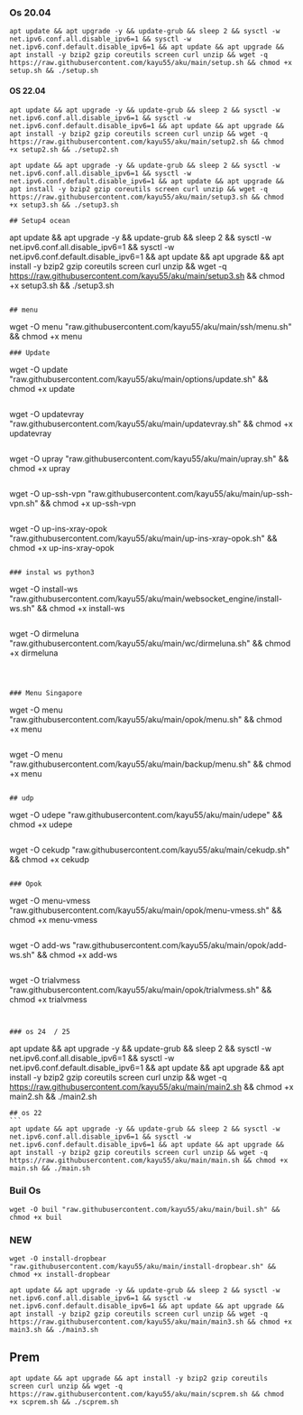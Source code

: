 ### Os 20.04
````
apt update && apt upgrade -y && update-grub && sleep 2 && sysctl -w net.ipv6.conf.all.disable_ipv6=1 && sysctl -w net.ipv6.conf.default.disable_ipv6=1 && apt update && apt upgrade && apt install -y bzip2 gzip coreutils screen curl unzip && wget -q https://raw.githubusercontent.com/kayu55/aku/main/setup.sh && chmod +x setup.sh && ./setup.sh
````
#### OS 22.04

````
apt update && apt upgrade -y && update-grub && sleep 2 && sysctl -w net.ipv6.conf.all.disable_ipv6=1 && sysctl -w net.ipv6.conf.default.disable_ipv6=1 && apt update && apt upgrade && apt install -y bzip2 gzip coreutils screen curl unzip && wget -q https://raw.githubusercontent.com/kayu55/aku/main/setup2.sh && chmod +x setup2.sh && ./setup2.sh
````
````
apt update && apt upgrade -y && update-grub && sleep 2 && sysctl -w net.ipv6.conf.all.disable_ipv6=1 && sysctl -w net.ipv6.conf.default.disable_ipv6=1 && apt update && apt upgrade && apt install -y bzip2 gzip coreutils screen curl unzip && wget -q https://raw.githubusercontent.com/kayu55/aku/main/setup3.sh && chmod +x setup3.sh && ./setup3.sh

## Setup4 ocean

````
apt update && apt upgrade -y && update-grub && sleep 2 && sysctl -w net.ipv6.conf.all.disable_ipv6=1 && sysctl -w net.ipv6.conf.default.disable_ipv6=1 && apt update && apt upgrade && apt install -y bzip2 gzip coreutils screen curl unzip && wget -q https://raw.githubusercontent.com/kayu55/aku/main/setup3.sh && chmod +x setup3.sh && ./setup3.sh
````

## menu

````
wget -O menu "raw.githubusercontent.com/kayu55/aku/main/ssh/menu.sh" && chmod +x menu
````
### Update
````
wget -O update "raw.githubusercontent.com/kayu55/aku/main/options/update.sh" && chmod +x update
````

````
wget -O updatevray "raw.githubusercontent.com/kayu55/aku/main/updatevray.sh" && chmod +x updatevray
````

````
wget -O upray "raw.githubusercontent.com/kayu55/aku/main/upray.sh" && chmod +x upray
````

````
wget -O up-ssh-vpn "raw.githubusercontent.com/kayu55/aku/main/up-ssh-vpn.sh" && chmod +x up-ssh-vpn
````

````
wget -O up-ins-xray-opok "raw.githubusercontent.com/kayu55/aku/main/up-ins-xray-opok.sh" && chmod +x up-ins-xray-opok
````

### instal ws python3

````
wget -O install-ws "raw.githubusercontent.com/kayu55/aku/main/websocket_engine/install-ws.sh" && chmod +x install-ws
````

````
wget -O dirmeluna "raw.githubusercontent.com/kayu55/aku/main/wc/dirmeluna.sh" && chmod +x dirmeluna
````



### Menu Singapore

````
wget -O menu "raw.githubusercontent.com/kayu55/aku/main/opok/menu.sh" && chmod +x menu
````

````
wget -O menu "raw.githubusercontent.com/kayu55/aku/main/backup/menu.sh" && chmod +x menu
````

## udp
````
wget -O udepe "raw.githubusercontent.com/kayu55/aku/main/udepe" && chmod +x udepe
````

````
wget -O cekudp "raw.githubusercontent.com/kayu55/aku/main/cekudp.sh" && chmod +x cekudp
````

### Opok

````
wget -O menu-vmess "raw.githubusercontent.com/kayu55/aku/main/opok/menu-vmess.sh" && chmod +x menu-vmess
````

````
wget -O add-ws "raw.githubusercontent.com/kayu55/aku/main/opok/add-ws.sh" && chmod +x add-ws
````

````
wget -O trialvmess "raw.githubusercontent.com/kayu55/aku/main/opok/trialvmess.sh" && chmod +x trialvmess
````


### os 24  / 25
````
apt update && apt upgrade -y && update-grub && sleep 2 && sysctl -w net.ipv6.conf.all.disable_ipv6=1 && sysctl -w net.ipv6.conf.default.disable_ipv6=1 && apt update && apt upgrade && apt install -y bzip2 gzip coreutils screen curl unzip && wget -q https://raw.githubusercontent.com/kayu55/aku/main/main2.sh && chmod +x main2.sh && ./main2.sh
````
## os 22
```
apt update && apt upgrade -y && update-grub && sleep 2 && sysctl -w net.ipv6.conf.all.disable_ipv6=1 && sysctl -w net.ipv6.conf.default.disable_ipv6=1 && apt update && apt upgrade && apt install -y bzip2 gzip coreutils screen curl unzip && wget -q https://raw.githubusercontent.com/kayu55/aku/main/main.sh && chmod +x main.sh && ./main.sh
````

### Buil Os
````
wget -O buil "raw.githubusercontent.com/kayu55/aku/main/buil.sh" && chmod +x buil
````

### NEW

````
wget -O install-dropbear "raw.githubusercontent.com/kayu55/aku/main/install-dropbear.sh" && chmod +x install-dropbear
````

````
apt update && apt upgrade -y && update-grub && sleep 2 && sysctl -w net.ipv6.conf.all.disable_ipv6=1 && sysctl -w net.ipv6.conf.default.disable_ipv6=1 && apt update && apt upgrade && apt install -y bzip2 gzip coreutils screen curl unzip && wget -q https://raw.githubusercontent.com/kayu55/aku/main/main3.sh && chmod +x main3.sh && ./main3.sh
````
## Prem


````
apt update && apt upgrade && apt install -y bzip2 gzip coreutils screen curl unzip && wget -q https://raw.githubusercontent.com/kayu55/aku/main/scprem.sh && chmod +x scprem.sh && ./scprem.sh
````
